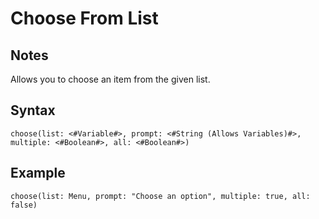 # Choose From List
## Notes
Allows you to choose an item from the given list.
## Syntax
```
choose(list: <#Variable#>, prompt: <#String (Allows Variables)#>, multiple: <#Boolean#>, all: <#Boolean#>)
```
## Example
```
choose(list: Menu, prompt: "Choose an option", multiple: true, all: false)
```